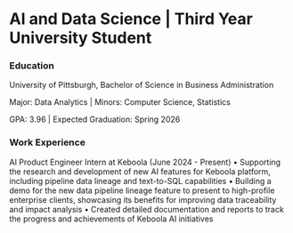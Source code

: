 # AI and Data Science | Third Year University Student

### Education
University of Pittsburgh, Bachelor of Science in Business Administration

Major: Data Analytics | Minors: Computer Science, Statistics

GPA: 3.96 | Expected Graduation: Spring 2026

### Work Experience
AI Product Engineer Intern at Keboola (June 2024 - Present)
•	Supporting the research and development of new AI features for Keboola platform, including pipeline data lineage and text-to-SQL capabilities
•	Building a demo for the new data pipeline lineage feature to present to high-profile enterprise clients, showcasing its benefits for improving data traceability and impact analysis
•	Created detailed documentation and reports to track the progress and achievements of Keboola AI initiatives





